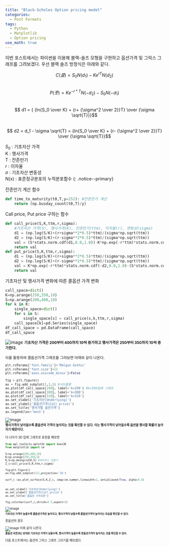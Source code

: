 ```yaml
---
title: "Black-Scholes Option pricing model"
categories:
  - Post Formats
tags:
  - Python
  - Matplotlib
  - Option pricing
use_math: true
---
```

<script type="text/x-mathjax-config">
MathJax.Hub.Config({
    displayAlign: "center"
});
</script>

이번 포스트에서는 파이썬을 이용해 블랙-숄즈 모형을 구현하고 옵션가격 및 그릭스 그래프를 그려보겠다. 우선 블랙 숄즈 방정식은 아래와 같다.   


$$ C(콜) = S_0N(d_1) -Ke^{rT}N(d_2)$$   
$$ P(풋) = Ke^{-r*T}N(-d_2) - S_0N(-d_1) $$   
$$ d1 = { {ln{S_0 \over K} + {r+ {\sigma^2 \over 2}}T} \over {\sigma \sqrt{T}}}$$   
$$ d2 =  d_1 - \sigma \sqrt{T} = {ln{S_0 \over K} + {r- {\sigma^2 \over 2}}T} \over {\sigma \sqrt{T}}$$

$S_0$ : 기초자산 가격   
K : 행사가격   
T : 잔존만기   
r : 이자율   
$\sigma$ : 기초자산 변동성   
N(x) : 표준정규분포의 누적분포함수
{: .notice--primary}

잔존만기 계산 함수
```python
def time_to_maturity(t0,T,y=252): #잔존만기 계산
    return (np.busday_count(t0,T)/y)
```

Call price, Put price 구하는 함수
```python
def call_price(S,K,ttm,r,sigma):
    #기조자산 가격(S), 행사가격(K), 잔존만기(ttm), 이자율(r), 변동성(sigma)
    d1 = (np.log(S/K)+(r+sigma**2*0.5)*ttm)/(sigma*np.sqrt(ttm))
    d2 = (np.log(S/K)+(r-sigma**2*0.5)*ttm)/(sigma*np.sqrt(ttm))
    val = (S*stats.norm.cdf(d1,0.0,1.0))-K*np.exp(-r*ttm)*stats.norm.cdf(d2,0.0,1.0)
    return val
def put_price(S,K,ttm,r,sigma):
    d1 = (np.log(S/K)+(r+sigma**2*0.5)*ttm)/(sigma*np.sqrt(ttm))
    d2 = (np.log(S/K)+(r-sigma**2*0.5)*ttm)/(sigma*np.sqrt(ttm))
    val = K*np.exp(-r*ttm)*stats.norm.cdf(-d2,0.0,1.0)-(S*stats.norm.cdf(-d1,0.0,1.0))
    return val
```
기초자산 및 행사가격 변화에 따른 콜옵션 가격 변화
```python
call_space=dict()
K=np.arange(250,350,10)
S=np.arange(200,400,10)
for k in K:
    single_space=dict()
    for s in S:
        single_space[s] = call_price(s,k,ttm,r,sigma)
    call_space[k]=pd.Series(single_space)
df_call_space = pd.DataFrame(call_space)
df_call_space
```
![image](https://user-images.githubusercontent.com/56333934/87278561-bfc15d00-c51f-11ea-9fd2-db829bb8a9fc.png)
<small>**기초자산 가격은 200부터 400까지 10씩 증가하고 행사가격은 250부터 350까지 10씩 증가한다.**

이를 활용하여 콜옵션가격 그래프를 그려보면 아래와 같이 나온다.
```python
plt.rcParams['font.family']='Malgun Gothic'
plt.rcParams['font.size']=12
plt.rcParams['axes.unicode_minus']=False

fig = plt.figure()
ax = fig.add_subplot(1,1,1) #서브플롯
ax.plot(df_call_space[290], label='k=290') #k=290일때 그래프
ax.plot(df_call_space[300], label='k=300')
ax.plot(df_call_space[310], label='k=310')
ax.set_xlabel('기초자산(Underlying)')
ax.set_ylabel('콜옵션가격(Call price)')
ax.set_title('행사가별 옵션가격')
ax.legend(loc='best')
```
![image](https://user-images.githubusercontent.com/56333934/87278711-16c73200-c520-11ea-9eca-00ddcb79fbcc.png)   
<small>**행사가격이 낮아질수록 콜옵션의 가격이 높아지는 것을 확인할 수 있다. 이는 행사가격이 낮아질수록 옵션을 행사할 확률이 높아지기 때문이다.**


더 나아가 3D 입체 그래프로 표현을 해보면
```python
from mpl_toolkits.mplot3d import Axes3D
from matplotlib import cm

S=np.arange(200,400,10)
K=np.arange(250,350,5)
K,S=np.meshgrid(K,S) #매트릭스 만들기
Z_c=call_price(S,K,ttm,r,sigma)

fig=plt.figure()
ax=fig.add_subplot(111,projection='3d')

surf_c =ax.plot_surface(S,K,Z_c, cmap=cm.summer,linewidth=1, antialiased=True, alpha=0.8)


ax.set_xlabel('기초자산(Underlying)')
ax.set_ylabel('콜옵션가격(Call_price)')
ax.set_title('콜옵션 가격곡면')

fig.colorbar(surf_c,shrink=0.5,aspect=5)
```
![image](https://user-images.githubusercontent.com/56333934/87278833-6574cc00-c520-11ea-869b-ae2fc4bbf339.png)   
<small>**기초자산 가격이 높을수록 콜옵션가격은 높아지고, 행사가격이 낮을수록 콜옵션가격이 높아지는 모습을 확인할 수 있다.**</small>

풋옵션의 경우

![image](https://user-images.githubusercontent.com/56333934/87278867-79b8c900-c520-11ea-8599-3f194c7750ae.png)
이와 같이 나온다.   
<small>**콜옵션 곡면과는 반대로 기초자산 가격이 낮을수록, 행사가격이 높을수록 풋옵션가격이 높아지는 것을 확인할 수 있다.**</small>

다음 포스트에서는 옵션의 그릭스 그래프 그리기를 해보겠다.
